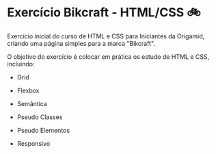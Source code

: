 # Exercício Bikcraft - HTML/CSS :bike:
Exercício inicial do curso de HTML e CSS para Iniciantes da Origamid, criando uma página simples para a marca "Bikcraft".

O objetivo do exercício é colocar em prática os estudo de HTML e CSS, incluindo:

- Grid

- Flexbox

- Semântica

- Pseudo Classes

- Pseudo Elementos

- Responsivo

  


